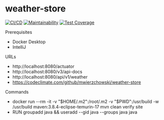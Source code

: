 # weather-store
[![CI/CD](https://github.com/mwierzchowski/weather-store/actions/workflows/cicd-pipeline.yml/badge.svg)](https://github.com/mwierzchowski/weather-store/actions/workflows/cicd-pipeline.yml)
[![Maintainability](https://api.codeclimate.com/v1/badges/b10f065419566a429d1c/maintainability)](https://codeclimate.com/github/mwierzchowski/weather-store/maintainability)
[![Test Coverage](https://api.codeclimate.com/v1/badges/b10f065419566a429d1c/test_coverage)](https://codeclimate.com/github/mwierzchowski/weather-store/test_coverage)

Prerequisites
- Docker Desktop
- IntelliJ

URLs
- http://localhost:8080/actuator
- http://localhost:8080/v3/api-docs
- http://localhost:8080/api/v1/weather
- https://codeclimate.com/github/mwierzchowski/weather-store

Commands
- docker run --rm -it -v "$HOME/.m2":/root/.m2 -v "$PWD":/usr/build -w /usr/build maven:3.8.4-eclipse-temurin-17 mvn clean verify site
- RUN groupadd java && useradd --gid java --groups java java